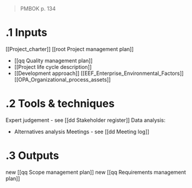 >PMBOK p. 134
# .1 Inputs
[[Project_charter]]
[[root Project management plan]]
* [[qq Quality management plan]]
* [[Project life cycle description]]
* [[Development approach]]
[[EEF_Enterprise_Environmental_Factors]]
[[OPA_Organizational_process_assets]]

# .2 Tools & techniques
Expert judgement - see [[dd Stakeholder register]]
Data analysis:
* Alternatives analysis
Meetings - see [[dd Meeting log]]

# .3 Outputs
new [[qq Scope management plan]]
new [[qq Requirements management plan]]
